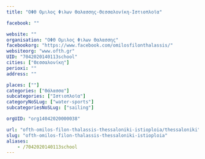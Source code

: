 ```yaml
---
title: "ΟΦΘ Ομιλος Φιλων Θαλασσης-Θεσσαλονίκη-Ιστιοπλοϊα"

facebook: ""

website: ""
organisation: "ΟΦΘ Ομιλος Φιλων Θαλασσης"
facebookorg: "https://www.facebook.com/omilosfilonthalassis/"
websiteorg: "www.ofth.gr"
UID: "7042020140113school"
cities: ["Θεσσαλονίκη"]
perioxi: ""
address: ""

places: [""]
categories: ["Θάλασσα"]
subcategories: ["Ιστιοπλοϊα"]
categoryNoSLug: ["water-sports"]
subcategoriesNoSLug: ["sailing"]

orgUID: "org14042020000038"

url: "ofth-omilos-filon-thalassis-thessaloniki-istioploia/thessaloniki"
slug: "ofth-omilos-filon-thalassis-thessaloniki-istioploia"
aliases:
    - /7042020140113school
---
```





